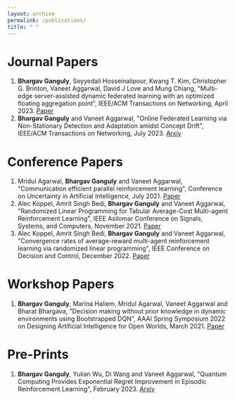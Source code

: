 ```yaml
---
layout: archive
permalink: /publications/
title: " "
---
```


Journal Papers
======
1. **Bhargav Ganguly**, Seyyedali Hosseinalipour, Kwang T. Kim, Christopher G. Brinton, Vaneet Aggarwal, David J Love and Mung Chiang, 
   "Multi-edge server-assisted dynamic federated learning with an optimized floating aggregation point", 
   IEEE/ACM Transactions on Networking, April 2023. [Paper](https://ieeexplore.ieee.org/document/10106478)
1. **Bhargav Ganguly** and Vaneet Aggarwal, "Online Federated Learning via Non-Stationary Detection and Adaptation amidst Concept Drift",
   IEEE/ACM Transactions on Networking, July 2023. [Arxiv](https://arxiv.org/pdf/2211.12578.pdf)

Conference Papers
======
1. Mridul Agarwal, **Bhargav Ganguly** and Vaneet Aggarwal, "Communication efficient parallel reinforcement learning", 
   Conference on Uncertainty in Artificial Intelligence, July 2021. [Paper](https://proceedings.mlr.press/v161/agarwal21a/agarwal21a.pdf)
1. Alec Koppel, Amrit Singh Bedi, **Bhargav Ganguly** and Vaneet Aggarwal, "Randomized Linear Programming for Tabular Average-Cost Multi-agent Reinforcement Learning", IEEE Asilomar Conference
   on Signals, Systems, and Computers, November 2021. [Paper](https://ieeexplore.ieee.org/abstract/document/9723192) 
1. Alec Koppel, Amrit Singh Bedi, **Bhargav Ganguly** and Vaneet Aggarwal,
   "Convergence rates of average-reward multi-agent reinforcement learning via randomized linear programming",
   IEEE Conference on Decision and Control, December 2022. [Paper](https://ieeexplore.ieee.org/abstract/document/9992556)

Workshop Papers
======
1. **Bhargav Ganguly**, Marina Haliem, Mridul Agarwal, Vaneet Aggarwal and Bharat Bhargava, "Decision making without prior knowledge in dynamic environments using Bootstrapped DQN",
   AAAI Spring Symposium 2022 on Designing Artificial Intelligence for Open Worlds, March 2021. [Paper](https://usc-isi-i2.github.io/AAAI2022SS/papers/SSS-22_paper_32.pdf)
   
Pre-Prints
======
1. **Bhargav Ganguly**, Yulian Wu, Di Wang and Vaneet Aggarwal, "Quantum Computing Provides Exponential Regret Improvement in Episodic Reinforcement Learning", February 2023. [Arxiv](https://arxiv.org/pdf/2302.08617.pdf)

